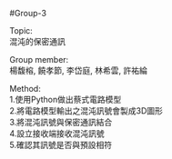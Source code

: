 #Group-3   

Topic:    
混沌的保密通訊

Group member:    
楊馥榕, 饒孝節, 李岱庭, 林希雲, 許祐綸

Method:   
1.使用Python做出蔡式電路模型   
2.將電路模型輸出之混沌訊號會製成3D圖形   
3.將混沌訊號與保密通訊結合   
4.設立接收端接收混沌訊號   
5.確認其訊號是否與預設相符   
